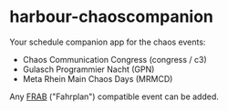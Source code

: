 # harbour-chaoscompanion

Your schedule companion app for the chaos events:
- Chaos Communication Congress (congress / c3)
- Gulasch Programmier Nacht (GPN)
- Meta Rhein Main Chaos Days (MRMCD)

Any [FRAB](http://frab.github.io/frab/) ("Fahrplan") compatible event can be added.
